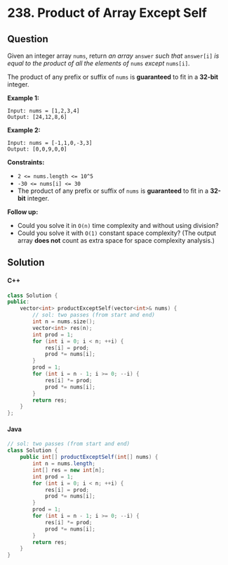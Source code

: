 # 238. Product of Array Except Self

## Question

Given an integer array `nums`, return _an array_ `answer` _such that_ `answer[i]` _is equal to the product of all the elements of_ `nums` _except_ `nums[i]`.

The product of any prefix or suffix of `nums` is **guaranteed** to fit in a **32-bit** integer.

**Example 1:**

```
Input: nums = [1,2,3,4]
Output: [24,12,8,6]
```

**Example 2:**

```
Input: nums = [-1,1,0,-3,3]
Output: [0,0,9,0,0]
```

**Constraints:**

* `2 <= nums.length <= 10^5`
* `-30 <= nums[i] <= 30`
* The product of any prefix or suffix of `nums` is **guaranteed** to fit in a **32-bit** integer.

**Follow up:**

* Could you solve it in `O(n)` time complexity and without using division?
* Could you solve it with `O(1)` constant space complexity? (The output array **does not** count as extra space for space complexity analysis.)

## Solution

#### C++

```cpp
class Solution {
public:
    vector<int> productExceptSelf(vector<int>& nums) {
        // sol: two passes (from start and end)
        int n = nums.size();
        vector<int> res(n);
        int prod = 1;
        for (int i = 0; i < n; ++i) {
            res[i] = prod;
            prod *= nums[i];
        }
        prod = 1;
        for (int i = n - 1; i >= 0; --i) {
            res[i] *= prod;
            prod *= nums[i];
        }
        return res;
    }
};
```

#### Java

```java
// sol: two passes (from start and end)
class Solution {
    public int[] productExceptSelf(int[] nums) {
        int n = nums.length;
        int[] res = new int[n];
        int prod = 1;
        for (int i = 0; i < n; ++i) {
            res[i] = prod;
            prod *= nums[i];
        }
        prod = 1;
        for (int i = n - 1; i >= 0; --i) {
            res[i] *= prod;
            prod *= nums[i];
        }
        return res;
    }
}
```
